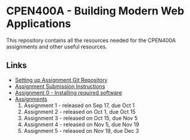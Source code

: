 # CPEN400A - Building Modern Web Applications

This repository contains all the resources needed for the CPEN400A assignments and other useful resources.

## Links

* [Setting up Assignment Git Repository](assignments/setup.md)
* [Assignment Submission Instructions](assignments/canvas-submission.md)
* [Assignment 0 - Installing required software](assignments/assignment-0.md)
* [Assignments](assignments)
    1. Assignment 1 - released on Sep 17, due Oct 1
    2. Assignment 2 - released on Oct 1, due Oct 15
    3. Assignment 3 - released on Oct 15, due Nov 5
    4. Assignment 4 - released on Nov 5, due Nov 19
    5. Assignment 5 - released on Nov 19, due Dec 3